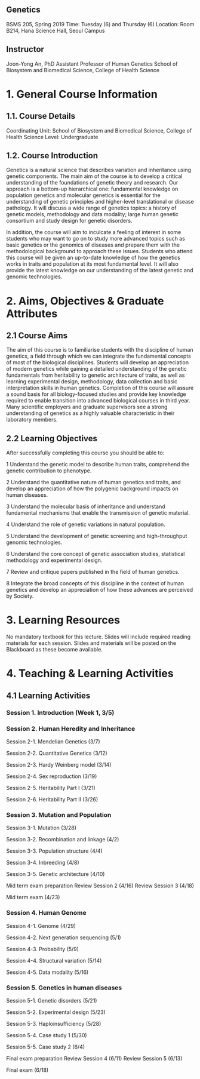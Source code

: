 ## Genetics 
BSMS 205, Spring 2019
Time: Tuesday (6) and Thursday (6)
Location: Room B214, Hana Science Hall, Seoul Campus

## Instructor
Joon-Yong An, PhD
Assistant Professor of Human Genetics
School of Biosystem and Biomedical Science, College of Health Science

# 1. General Course Information
## 1.1. Course Details
Coordinating Unit: School of Biosystem and Biomedical Science, College of Health Science
Level: Undergraduate 

## 1.2. Course Introduction
Genetics is a natural science that describes variation and inheritance using genetic components. The main aim of the course is to develop a critical understanding of the foundations of genetic theory and research. Our approach is a bottom-up hierarchical one: fundamental knowledge on population genetics and molecular genetics is essential for the understanding of genetic principles and higher-level translational or disease pathology. It will discuss a wide range of genetics topics: a history of genetic models, methodology and data modality; large human genetic consortium and study design for genetic disorders. 

In addition, the course will aim to inculcate a feeling of interest in some students who may want to go on to study more advanced topics such as basic genetics or the genomics of diseases and prepare them with the methodological background to approach these issues. Students who attend this course will be given an up-to-date knowledge of how the genetics works in traits and population at its most fundamental level. It will also provide the latest knowledge on our understanding of the latest genetic and genomic technologies.


# 2. Aims, Objectives & Graduate Attributes
## 2.1 Course Aims
The aim of this course is to familiarise students with the discipline of human genetics, a field through which we can integrate the fundamental concepts of most of the biological disciplines. Students will develop an appreciation of modern genetics while gaining a detailed understanding of the genetic fundamentals from heritability to genetic architecture of traits, as well as learning experimental design, methodology, data collection and basic interpretation skills in human genetics. Completion of this course will assure a sound basis for all biology-focused studies and provide key knowledge required to enable transition into advanced biological courses in third year. Many scientific employers and graduate supervisors see a strong understanding of genetics as a highly valuable characteristic in their laboratory members.

## 2.2 Learning Objectives
After successfully completing this course you should be able to:

1  Understand the genetic model to describe human traits, comprehend the genetic contribution to phenotype.

2  Understand the quantitative nature of human genetics and traits, and develop an appreciation of how the polygenic background impacts on human diseases.

3  Understand the molecular basis of inheritance and understand fundamental mechanisms that enable the transmission of genetic material.

4  Understand  the role of genetic variations in natural population.

5  Understand the development of genetic screening and high-throughput genomic technologies.

6  Understand the core concept of genetic association studies, statistical methodology and experimental design.

7  Review and critique papers published in the field of human genetics.

8  Integrate the broad concepts of this discipline in the context of human genetics and develop an appreciation of how these advances are perceived by Society.


# 3. Learning Resources
No mandatory textbook for this lecture. Slides will include required reading materials for each session. Slides and materials will be posted on the Blackboard as these become available.


# 4. Teaching & Learning Activities
## 4.1 Learning Activities

### Session 1. Introduction (Week 1, 3/5)

### Session 2. Human Heredity and Inheritance 

Session 2-1. Mendelian Genetics (3/7)

Session 2-2. Quantitative Genetics (3/12)

Session 2-3. Hardy Weinberg model (3/14)

Session 2-4. Sex reproduction  (3/19)

Session 2-5. Heritability Part I (3/21)

Session 2-6. Heritability Part II (3/26)

### Session 3. Mutation and Population

Session 3-1. Mutation (3/28)

Session 3-2. Recombination and linkage (4/2)

Session 3-3. Population structure (4/4)

Session 3-4. Inbreeding (4/8)

Session 3-5. Genetic architecture (4/10)

Mid term exam preparation
Review Session 2 (4/16)
Review Session 3 (4/18) 

Mid term exam (4/23)

### Session 4. Human Genome 

Session 4-1. Genome (4/29)

Session 4-2. Next generation sequencing (5/1)

Session 4-3. Probability (5/9)

Session 4-4. Structural variation (5/14)

Session 4-5. Data modality (5/16)

### Session 5. Genetics in human diseases 

Session 5-1. Genetic disorders (5/21)

Session 5-2. Experimental design (5/23)

Session 5-3. Haploinsufficiency (5/28)

Session 5-4. Case study 1  (5/30)

Session 5-5. Case study 2 (6/4)


Final exam preparation
Review Session 4 (6/11)
Review Session 5 (6/13) 

Final exam (6/18)
